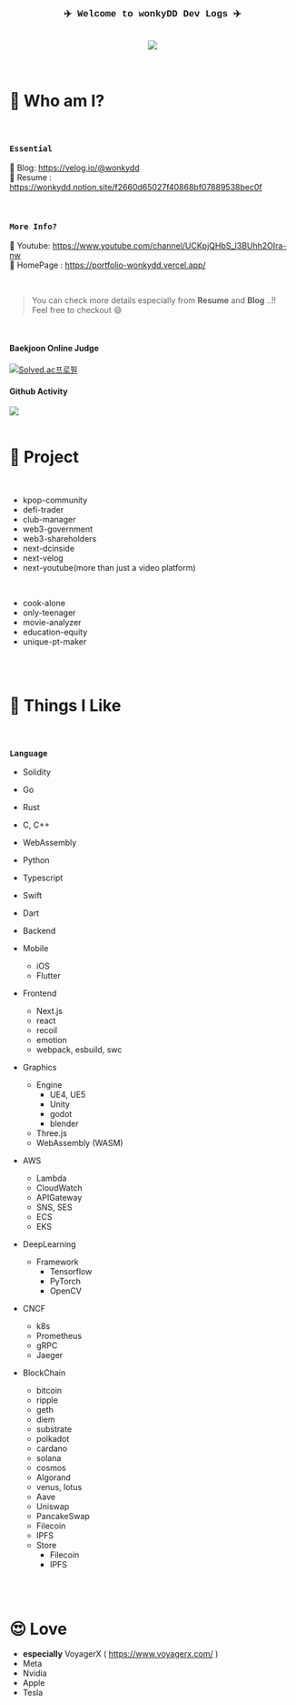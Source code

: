 <div align="center" style="font-family:courier;">
 
###  ✈️ Welcome to wonkyDD Dev Logs ✈️

  <br>

  <!-- ✅ 추가할것..!
  1. 한양대 홈페이지 배지
  2. notion resume 배지
  3. vercel hompage 배지

  1. img 폴더추가해서 내얼굴 왼쪽
  2. 배지들은 오른쪽에 배치
  -->

  <div> 
    <a href="https://velog.io/@wonkydd"><img src="https://img.shields.io/badge/wonkydd-3DDC84?style=flat-square&logo=Velog&logoColor=white"/></a>
  </div>



</div>

  
<!-- <a href="https://solved.ac/bekpshsc01"><img src="http://mazassumnida.wtf/api/mini/generate_badge?boj=bekpshsc01"/></a> -->



  

<br>
<br>


# 📝 Who am I?


<br>


### <code>Essential</code>


📌 Blog: https://velog.io/@wonkydd      
📌 Resume : https://wonkydd.notion.site/f2660d65027f40868bf07889538bec0f   


<br>


### <code>More Info?</code>
📌 Youtube: https://www.youtube.com/channel/UCKpjQHbS_l3BUhh2OIra-nw  
📌 HomePage : https://portfolio-wonkydd.vercel.app/   

<br>


> You can check more details especially from **Resume** and **Blog** ..!!    
Feel free to checkout 😄

<br>

#### Baekjoon Online Judge
[![Solved.ac프로필](http://mazassumnida.wtf/api/v2/generate_badge?boj=bekpshsc01)](https://solved.ac/bekpshsc01)
<!-- <div style="color: yellow"> asdf </div>-->


#### Github Activity
  <img src="https://github-readme-stats.vercel.app/api/top-langs/?username=wonkyDD&theme=dracula&exclude_repo=Computer-Science-Engineering&layout=compact&langs_count=10"/>
  
  
<!-- ✅ 추가할것..!
1. https://github.com/callensm 참고할것
-->


<br>
<br>


# 🚀 Project

<br>

- kpop-community
- defi-trader
- club-manager
- web3-government
- web3-shareholders
- next-dcinside
- next-velog
- next-youtube(more than just a video platform)

<br>

- cook-alone
- only-teenager
- movie-analyzer
- education-equity
- unique-pt-maker


<br>
<br>


# 👀  Things I Like

<br>

###  <code>Language</code>
  - Solidity
  - Go
  - Rust
  - C, C++
  - WebAssembly
  - Python
  - Typescript
  - Swift
  - Dart
  
- Backend
  
- Mobile
  - iOS
  - Flutter
- Frontend
  - Next.js
  - react
  - recoil
  - emotion
  - webpack, esbuild, swc
- Graphics
  - Engine
    - UE4, UE5
    - Unity
    - godot
    - blender
  - Three.js
  - WebAssembly (WASM)
- AWS
  - Lambda
  - CloudWatch
  - APIGateway
  - SNS, SES
  - ECS
  - EKS
- DeepLearning
  - Framework
    - Tensorflow
    - PyTorch
    - OpenCV
- CNCF
  - k8s
  - Prometheus
  - gRPC
  - Jaeger
- BlockChain
  - bitcoin
  - ripple
  - geth
  - diem
  - substrate
  - polkadot
  - cardano
  - solana
  - cosmos
  - Algorand
  - venus, lotus
  - Aave
  - Uniswap
  - PancakeSwap
  - Filecoin
  - IPFS
  - Store
    - Filecoin
    - IPFS


<br>
<br>


# 😍 Love
- **especially** VoyagerX ( https://www.voyagerx.com/ )  
- Meta  
- Nvidia  
- Apple   
- Tesla

